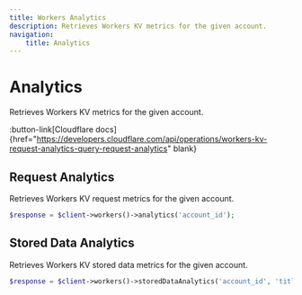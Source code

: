 ```yaml
---
title: Workers Analytics
description: Retrieves Workers KV metrics for the given account.
navigation:
    title: Analytics
---
```


# Analytics

Retrieves Workers KV metrics for the given account.

:button-link[Cloudflare docs]{href="https://developers.cloudflare.com/api/operations/workers-kv-request-analytics-query-request-analytics" blank}

## Request Analytics

Retrieves Workers KV request metrics for the given account.

```php [php]
$response = $client->workers()->analytics('account_id');
```

## Stored Data Analytics

Retrieves Workers KV stored data metrics for the given account.

```php [php]
$response = $client->workers()->storedDataAnalytics('account_id', 'title');
```